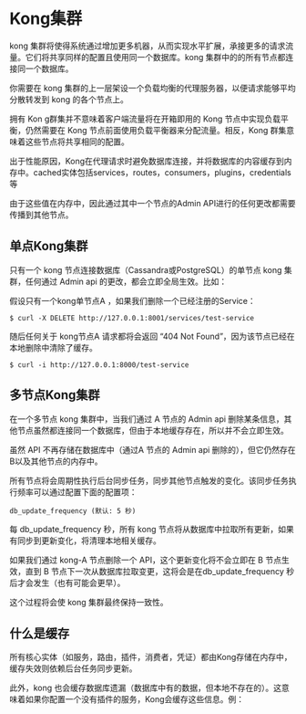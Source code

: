 # Kong集群





kong 集群将使得系统通过增加更多机器，从而实现水平扩展，承接更多的请求流量。它们将共享同样的配置且使用同一个数据库。kong 集群中的的所有节点都连接同一个数据库。

你需要在 kong 集群的上一层架设一个负载均衡的代理服务器，以便请求能够平均分散转发到 kong 的各个节点上。







拥有 Kon g群集并不意味着客户端流量将在开箱即用的 Kong 节点中实现负载平衡，仍然需要在 Kong 节点前面使用负载平衡器来分配流量。相反，Kong 群集意味着这些节点将共享相同的配置。

出于性能原因，Kong在代理请求时避免数据库连接，并将数据库的内容缓存到内存中。cached实体包括services，routes，consumers，plugins，credentials等

由于这些值在内存中，因此通过其中一个节点的Admin API进行的任何更改都需要传播到其他节点。





## 单点Kong集群



只有一个 kong 节点连接数据库（Cassandra或PostgreSQL）的单节点 kong 集群，任何通过 Admin api 的更改，都会立即全局生效。比如：

假设只有一个kong单节点A ，如果我们删除一个已经注册的Service：

```shell
$ curl -X DELETE http://127.0.0.1:8001/services/test-service
```

随后任何关于 kong节点A 请求都将会返回 “404 Not Found”，因为该节点已经在本地删除中清除了缓存。

```shell
$ curl -i http://127.0.0.1:8000/test-service
```





## 多节点Kong集群



在一个多节点 kong 集群中，当我们通过 A 节点的 Admin api 删除某条信息，其他节点虽然都连接同一个数据库，但由于本地缓存存在，所以并不会立即生效。

虽然 API 不再存储在数据库中（通过A 节点的 Admin api 删除的），但它仍然存在 B以及其他节点的内存中。

所有节点将会周期性执行后台同步任务，同步其他节点触发的变化。该同步任务执行频率可以通过配置下面的配置项：

```shell
db_update_frequency (默认: 5 秒)
```

每 db_update_frequency 秒，所有 kong 节点将从数据库中拉取所有更新，如果有同步到更新变化，将清理本地相关缓存。

如果我们通过 kong-A 节点删除一个 API，这个更新变化将不会立即在 B 节点生效，直到 B 节点下一次从数据库拉取变更，这将会是在db_update_frequency 秒后才会发生（也有可能会更早）。

这个过程将会使 kong 集群最终保持一致性。





## 什么是缓存

所有核心实体（如服务，路由，插件，消费者，凭证）都由Kong存储在内存中，缓存失效则依赖后台任务同步更新。

此外，kong 也会缓存数据库遗漏（数据库中有的数据，但本地不存在的）。这意味着如果你配置一个没有插件的服务，Kong会缓存这些信息。例：



